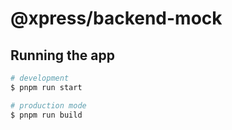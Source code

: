# @xpress/backend-mock

## Running the app

```bash
# development
$ pnpm run start

# production mode
$ pnpm run build
```
